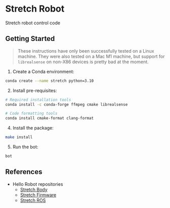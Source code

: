 # Stretch Robot

Stretch robot control code

## Getting Started

> These instructions have only been successfully tested on a Linux machine. They were also tested on a Mac M1 machine, but support for `librealsense` on non-X86 devices is pretty bad at the moment.

1. Create a Conda environment:

```bash
conda create --name stretch python=3.10
```

2. Install pre-requisites:

```bash
# Required installation tools
conda install -c conda-forge ffmpeg cmake librealsense

# Code formatting tools
conda install cmake-format clang-format
```

4. Install the package:

```bash
make install
```

5. Run the bot:

```bash
bot
```

## References

- Hello Robot repositories
  - [Stretch Body](https://github.com/hello-robot/stretch_body)
  - [Stretch Firmware](https://github.com/hello-robot/stretch_firmware)
  - [Stretch ROS](https://github.com/hello-robot/stretch_ros)
